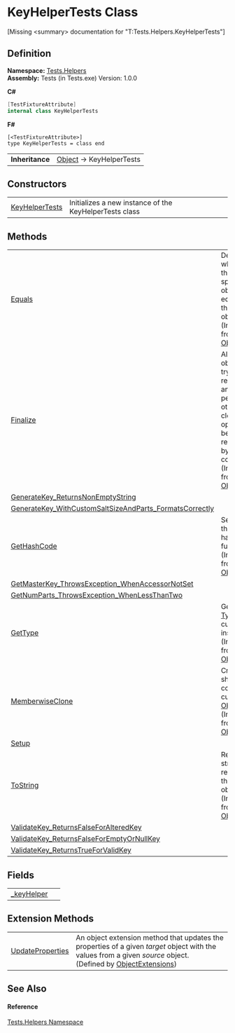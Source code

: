 # KeyHelperTests Class


\[Missing &lt;summary&gt; documentation for "T:Tests.Helpers.KeyHelperTests"\]



## Definition
**Namespace:** <a href="N_Tests_Helpers.md">Tests.Helpers</a>  
**Assembly:** Tests (in Tests.exe) Version: 1.0.0

**C#**
``` C#
[TestFixtureAttribute]
internal class KeyHelperTests
```
**F#**
``` F#
[<TestFixtureAttribute>]
type KeyHelperTests = class end
```

<table><tr><td><strong>Inheritance</strong></td><td><a href="https://learn.microsoft.com/dotnet/api/system.object" target="_blank" rel="noopener noreferrer">Object</a>  →  KeyHelperTests</td></tr>
</table>



## Constructors
<table>
<tr>
<td><a href="M_Tests_Helpers_KeyHelperTests__ctor.md">KeyHelperTests</a></td>
<td>Initializes a new instance of the KeyHelperTests class</td></tr>
</table>

## Methods
<table>
<tr>
<td><a href="https://learn.microsoft.com/dotnet/api/system.object.equals#system-object-equals(system-object)" target="_blank" rel="noopener noreferrer">Equals</a></td>
<td>Determines whether the specified object is equal to the current object.<br />(Inherited from <a href="https://learn.microsoft.com/dotnet/api/system.object" target="_blank" rel="noopener noreferrer">Object</a>)</td></tr>
<tr>
<td><a href="https://learn.microsoft.com/dotnet/api/system.object.finalize" target="_blank" rel="noopener noreferrer">Finalize</a></td>
<td>Allows an object to try to free resources and perform other cleanup operations before it is reclaimed by garbage collection.<br />(Inherited from <a href="https://learn.microsoft.com/dotnet/api/system.object" target="_blank" rel="noopener noreferrer">Object</a>)</td></tr>
<tr>
<td><a href="M_Tests_Helpers_KeyHelperTests_GenerateKey_ReturnsNonEmptyString.md">GenerateKey_ReturnsNonEmptyString</a></td>
<td> </td></tr>
<tr>
<td><a href="M_Tests_Helpers_KeyHelperTests_GenerateKey_WithCustomSaltSizeAndParts_FormatsCorrectly.md">GenerateKey_WithCustomSaltSizeAndParts_FormatsCorrectly</a></td>
<td> </td></tr>
<tr>
<td><a href="https://learn.microsoft.com/dotnet/api/system.object.gethashcode" target="_blank" rel="noopener noreferrer">GetHashCode</a></td>
<td>Serves as the default hash function.<br />(Inherited from <a href="https://learn.microsoft.com/dotnet/api/system.object" target="_blank" rel="noopener noreferrer">Object</a>)</td></tr>
<tr>
<td><a href="M_Tests_Helpers_KeyHelperTests_GetMasterKey_ThrowsException_WhenAccessorNotSet.md">GetMasterKey_ThrowsException_WhenAccessorNotSet</a></td>
<td> </td></tr>
<tr>
<td><a href="M_Tests_Helpers_KeyHelperTests_GetNumParts_ThrowsException_WhenLessThanTwo.md">GetNumParts_ThrowsException_WhenLessThanTwo</a></td>
<td> </td></tr>
<tr>
<td><a href="https://learn.microsoft.com/dotnet/api/system.object.gettype" target="_blank" rel="noopener noreferrer">GetType</a></td>
<td>Gets the <a href="https://learn.microsoft.com/dotnet/api/system.type" target="_blank" rel="noopener noreferrer">Type</a> of the current instance.<br />(Inherited from <a href="https://learn.microsoft.com/dotnet/api/system.object" target="_blank" rel="noopener noreferrer">Object</a>)</td></tr>
<tr>
<td><a href="https://learn.microsoft.com/dotnet/api/system.object.memberwiseclone" target="_blank" rel="noopener noreferrer">MemberwiseClone</a></td>
<td>Creates a shallow copy of the current <a href="https://learn.microsoft.com/dotnet/api/system.object" target="_blank" rel="noopener noreferrer">Object</a>.<br />(Inherited from <a href="https://learn.microsoft.com/dotnet/api/system.object" target="_blank" rel="noopener noreferrer">Object</a>)</td></tr>
<tr>
<td><a href="M_Tests_Helpers_KeyHelperTests_Setup.md">Setup</a></td>
<td> </td></tr>
<tr>
<td><a href="https://learn.microsoft.com/dotnet/api/system.object.tostring" target="_blank" rel="noopener noreferrer">ToString</a></td>
<td>Returns a string that represents the current object.<br />(Inherited from <a href="https://learn.microsoft.com/dotnet/api/system.object" target="_blank" rel="noopener noreferrer">Object</a>)</td></tr>
<tr>
<td><a href="M_Tests_Helpers_KeyHelperTests_ValidateKey_ReturnsFalseForAlteredKey.md">ValidateKey_ReturnsFalseForAlteredKey</a></td>
<td> </td></tr>
<tr>
<td><a href="M_Tests_Helpers_KeyHelperTests_ValidateKey_ReturnsFalseForEmptyOrNullKey.md">ValidateKey_ReturnsFalseForEmptyOrNullKey</a></td>
<td> </td></tr>
<tr>
<td><a href="M_Tests_Helpers_KeyHelperTests_ValidateKey_ReturnsTrueForValidKey.md">ValidateKey_ReturnsTrueForValidKey</a></td>
<td> </td></tr>
</table>

## Fields
<table>
<tr>
<td><a href="F_Tests_Helpers_KeyHelperTests__keyHelper.md">_keyHelper</a></td>
<td> </td></tr>
</table>

## Extension Methods
<table>
<tr>
<td><a href="M_CapyKit_Extensions_ObjectExtensions_UpdateProperties.md">UpdateProperties</a></td>
<td>An object extension method that updates the properties of a given <em>target</em> object with the values from a given <em>source</em> object.<br />(Defined by <a href="T_CapyKit_Extensions_ObjectExtensions.md">ObjectExtensions</a>)</td></tr>
</table>

## See Also


#### Reference
<a href="N_Tests_Helpers.md">Tests.Helpers Namespace</a>  
